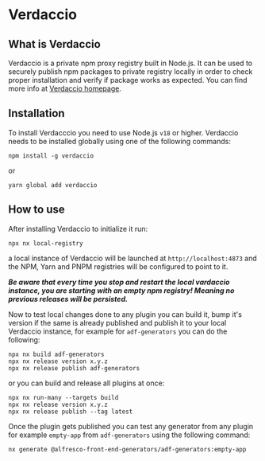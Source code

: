 # Verdaccio

## What is Verdaccio 

Verdaccio is a private npm proxy registry built in Node.js. It can be used to securely publish npm packages to private registry locally in order to check proper installation and verify if package works as expected. You can find more info at [Verdaccio homepage](https://verdaccio.org/docs/what-is-verdaccio).

## Installation

To install Verdacccio you need to use Node.js `v18` or higher. Verdaccio needs to be installed globally using one of the following commands:
```
npm install -g verdaccio
````
or 
```
yarn global add verdaccio
```


## How to use

After installing Verdaccio to initialize it run:
```
npx nx local-registry
```

a local instance of Verdaccio will be launched at `http://localhost:4873` and the NPM, Yarn and PNPM registries will be configured to point to it.

***Be aware that every time you stop and restart the local vardaccio instance, you are starting with an empty npm registry! Meaning no previous releases will be persisted.***

Now to test local changes done to any plugin you can build it, bump it's version if the same is already published and publish it to your local Verdaccio instance, for example for `adf-generators` you can do the following:

```
npx nx build adf-generators
npx nx release version x.y.z
npx nx release publish adf-generators
```

or you can build and release all plugins at once: 

```
npx nx run-many --targets build
npx nx release version x.y.z
npx nx release publish --tag latest
```

Once the plugin gets published you can test any generator from any plugin for example `empty-app` from `adf-generators` using the following command:
```
nx generate @alfresco-front-end-generators/adf-generators:empty-app
```
